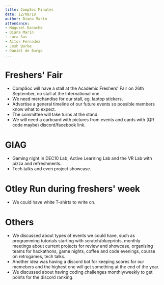 ```yaml
---
title: CompSoc Minutes
date: 12/08/18
author: Diana Marin
attendance:
- Mugurel Eanache
- Diana Marin
- Luca Sas
- Aitor Fernadez
- Josh Burke
- Daniel de Burgo
...
```


# Freshers' Fair

- CompSoc will have a stall at the Academic Freshers' Fair on 26th September, no stall at the International one.
- We need merchandise for our stall, eg. laptop stickers.
- Advertise a general timeline of our future events so possible members know what to expect.
- The committee will take turns at the stand.
- We will need a carboard with pictures from events and cards with (QR code maybe) discord/facebook link.

# GIAG

- Gaming night in DEC10 Lab, Active Learning Lab and the VR Lab with pizza and refreshments.
- Tech talks and even project showcase.

# Otley Run during freshers' week

- We could have white T-shirts to write on. 

# Others

- We discussed about types of events we could have, such as programming tutorials starting with scratch/blueprints, monthly meetings about current projects for review and showcase, organising teams for hackathons, game nights, coffee and code evenings, course on retrogames, tech talks.
- Another idea was having a discord bot for keeping scores for our memebers and the highest one will get something at the end of the year.
- We discussed about having coding challenges monthly/weekly to get points for the discord ranking.
